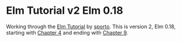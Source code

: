 # Elm Tutorial v2 Elm 0.18

Working through the [Elm Tutorial](https://www.gitbook.com/book/sporto/elm-tutorial) by [sporto](https://github.com/sporto). This is version 2, Elm 0.18, starting with [Chapter 4](https://www.elm-tutorial.org/en/04-starting/cover.html) and ending with [Chapter 9](https://www.elm-tutorial.org/en/09-conclusion/cover.html).
